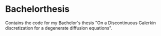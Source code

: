 # Bachelorthesis
Contains the code for my Bachelor's thesis "On a Discontinuous Galerkin discretization for a degenerate diffusion equations".
